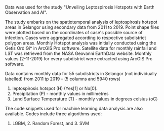 Data was used for the study "Unveiling Leptospirosis Hotspots with Earth Observation and AI". 

The study embarks on the spatiotemporal analysis of leptospirosis hotspot areas in Selangor using secondary data from 2011 to 2019.
Point shape files were plotted based on the coordinates of case's possible source of infection.
Cases were aggregated according to respective subdistrict polygon areas. Monthly Hotspot analysis was initially conducted using the Getis Ord Gi* in ArcGIS Pro software.
Satellite data for monthly rainfall and LST was retrieved from the NASA Geovanni EarthData website. Monthly values (2-11-2019) for every subdistrict were extracted using ArcGIS Pro software. 

Data contains monthly data for 55 subdistricts in Selangor (not individually labelled) from 2011 tp 2019 - (5 columns and 5940 rows)
1. leptospirosis hotspot (H) (Yes[1] or No[0].
2. Precipitation (P) - monthly values in millimetres
3. Land Surface Temperature (T) - monthly values in degrees celsius (oC)

The code snippets used for machine learning data analysis are also available. Codes include three algorithms used:
1.  LGBM, 2. Random Forest, and 3. SVM
